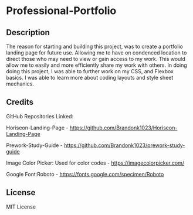 # Professional-Portfolio

## Description

The reason for starting and building this project, was to create a portfolio landing page for future use.  Allowing me to have on condenced location to direct those who may need to view or gain access to my work.  This would allow me to easily and more efficiently share my work with others. In doing doing this project, I was able to further work on my CSS, and Flexbox basics.  I was able to learn more about coding layouts and style sheet mechanics.



## Credits

GitHub Repositories Linked:

Horiseon-Landing-Page - 
https://github.com/Brandonk1023/Horiseon-Landing-Page

Prework-Study-Guide - 
https://github.com/Brandonk1023/prework-study-guide


Image Color Picker: Used for color codes - 
https://imagecolorpicker.com/

Google Font:Roboto - 
https://fonts.google.com/specimen/Roboto

## License

MIT License
